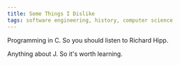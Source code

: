 ```yaml
---
title: Some Things I Dislike
tags: software engineering, history, computer science
---
```

Programming in C. So you should listen to Richard Hipp.

Anything about J. So it's worth learning.